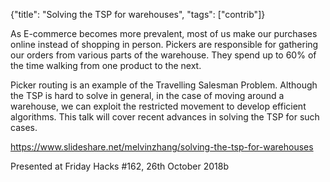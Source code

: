 {"title": "Solving the TSP for warehouses", "tags": ["contrib"]}

As E-commerce becomes more prevalent, most of us make our purchases online
instead of shopping in person. Pickers are responsible for gathering our orders
from various parts of the warehouse. They spend up to 60% of the time walking
from one product to the next.

Picker routing is an example of the Travelling Salesman Problem. Although the
TSP is hard to solve in general, in the case of moving around a warehouse, we
can exploit the restricted movement to develop efficient algorithms. This talk
will cover recent advances in solving the TSP for such cases.

https://www.slideshare.net/melvinzhang/solving-the-tsp-for-warehouses

Presented at Friday Hacks #162, 26th October 2018b

